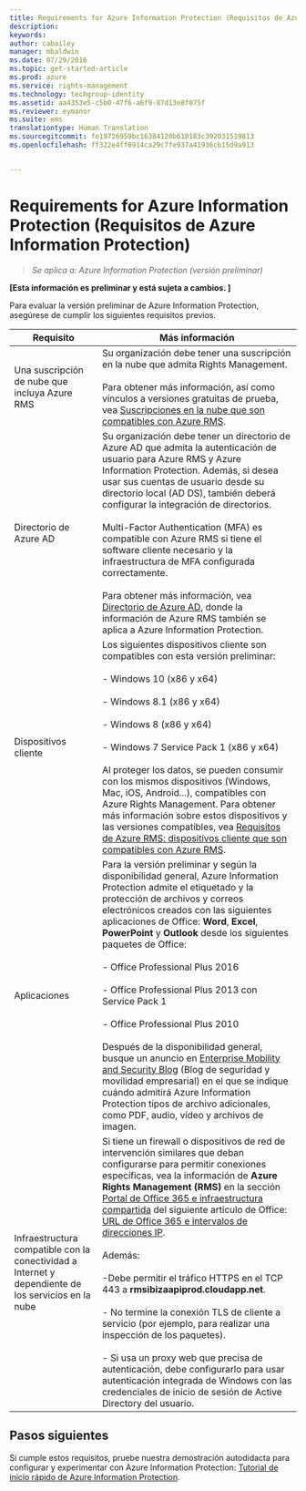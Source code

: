 ```yaml
---
title: Requirements for Azure Information Protection (Requisitos de Azure Information Protection) | Azure RMS
description: 
keywords: 
author: cabailey
manager: mbaldwin
ms.date: 07/29/2016
ms.topic: get-started-article
ms.prod: azure
ms.service: rights-management
ms.technology: techgroup-identity
ms.assetid: aa4353e5-c5b0-47f6-a6f9-87d13e8f075f
ms.reviewer: eymanor
ms.suite: ems
translationtype: Human Translation
ms.sourcegitcommit: fe19726959bc16384120b610183c392031519813
ms.openlocfilehash: ff322e4ff0914ca29c7fe937a41936cb15d9a913


---
```


# Requirements for Azure Information Protection (Requisitos de Azure Information Protection)

>*Se aplica a: Azure Information Protection (versión preliminar)*

**[Esta información es preliminar y está sujeta a cambios. ]**

Para evaluar la versión preliminar de Azure Information Protection, asegúrese de cumplir los siguientes requisitos previos. 

|Requisito|Más información|
|---------------|--------------------|
|Una suscripción de nube que incluya Azure RMS|Su organización debe tener una suscripción en la nube que admita Rights Management.<br /><br />Para obtener más información, así como vínculos a versiones gratuitas de prueba, vea [Suscripciones en la nube que son compatibles con Azure RMS](../get-started/requirements-subscriptions.md).|
|Directorio de Azure AD|Su organización debe tener un directorio de Azure AD que admita la autenticación de usuario para Azure RMS y Azure Information Protection. Además, si desea usar sus cuentas de usuario desde su directorio local (AD DS), también deberá configurar la integración de directorios.<br /><br />Multi-Factor Authentication (MFA) es compatible con Azure RMS si tiene el software cliente necesario y la infraestructura de MFA configurada correctamente.<br /><br />Para obtener más información, vea [Directorio de Azure AD](../get-started/requirements-azure-ad.md), donde la información de Azure RMS también se aplica a Azure Information Protection.|
|Dispositivos cliente|Los siguientes dispositivos cliente son compatibles con esta versión preliminar:<br /><br />- Windows 10 (x86 y x64)<br /><br />- Windows 8.1 (x86 y x64)<br /><br />- Windows 8 (x86 y x64)<br /><br />- Windows 7 Service Pack 1 (x86 y x64)<br /><br />Al proteger los datos, se pueden consumir con los mismos dispositivos (Windows, Mac, iOS, Android...), compatibles con Azure Rights Management. Para obtener más información sobre estos dispositivos y las versiones compatibles, vea [Requisitos de Azure RMS: dispositivos cliente que son compatibles con Azure RMS](../get-started/requirements-client-devices.md).|
|Aplicaciones|Para la versión preliminar y según la disponibilidad general, Azure Information Protection admite el etiquetado y la protección de archivos y correos electrónicos creados con las siguientes aplicaciones de Office: **Word**, **Excel**, **PowerPoint** y **Outlook** desde los siguientes paquetes de Office:<br /><br />- Office Professional Plus 2016<br /><br />- Office Professional Plus 2013 con Service Pack 1<br /><br />- Office Professional Plus 2010<br /><br />Después de la disponibilidad general, busque un anuncio en [Enterprise Mobility and Security Blog](https://blogs.technet.microsoft.com/enterprisemobility/?product=azure-rights-management-services) (Blog de seguridad y movilidad empresarial) en el que se indique cuándo admitirá Azure Information Protection tipos de archivo adicionales, como PDF, audio, vídeo y archivos de imagen.|
|Infraestructura compatible con la conectividad a Internet y dependiente de los servicios en la nube|Si tiene un firewall o dispositivos de red de intervención similares que deban configurarse para permitir conexiones específicas, vea la información de **Azure Rights Management (RMS)** en la sección [Portal de Office 365 e infraestructura compartida](https://support.office.com/article/Office-365-URLs-and-IP-address-ranges-8548a211-3fe7-47cb-abb1-355ea5aa88a2#BKMK_Portal-identity) del siguiente artículo de Office: [URL de Office 365 e intervalos de direcciones IP](https://support.office.com/en-US/article/Office-365-URLs-and-IP-address-ranges-8548a211-3fe7-47cb-abb1-355ea5aa88a2).<br /><br />Además:<br /><br />-Debe permitir el tráfico HTTPS en el TCP 443 a **rmsibizaapiprod.cloudapp.net**.<br /><br />- No termine la conexión TLS de cliente a servicio (por ejemplo, para realizar una inspección de los paquetes). <br /><br />- Si usa un proxy web que precisa de autenticación, debe configurarlo para usar autenticación integrada de Windows con las credenciales de inicio de sesión de Active Directory del usuario.|

## Pasos siguientes

Si cumple estos requisitos, pruebe nuestra demostración autodidacta para configurar y experimentar con Azure Information Protection: [Tutorial de inicio rápido de Azure Information Protection](infoprotect-quick-start-tutorial.md).




<!--HONumber=Jul16_HO5-->


